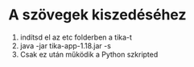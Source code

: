 # A szövegek kiszedéséhez
1. indítsd el az etc folderben a tika-t
2. java -jar tika-app-1.18.jar -s
3. Csak ez után működik a Python szkripted